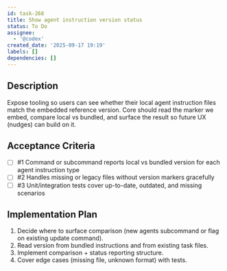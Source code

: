 ```yaml
---
id: task-268
title: Show agent instruction version status
status: To Do
assignee:
  - '@codex'
created_date: '2025-09-17 19:19'
labels: []
dependencies: []
---
```


## Description

<!-- SECTION:DESCRIPTION:BEGIN -->
Expose tooling so users can see whether their local agent instruction files match the embedded reference version. Core should read the marker we embed, compare local vs bundled, and surface the result so future UX (nudges) can build on it.
<!-- SECTION:DESCRIPTION:END -->

## Acceptance Criteria
<!-- AC:BEGIN -->
- [ ] #1 Command or subcommand reports local vs bundled version for each agent instruction type
- [ ] #2 Handles missing or legacy files without version markers gracefully
- [ ] #3 Unit/integration tests cover up-to-date, outdated, and missing scenarios
<!-- AC:END -->

## Implementation Plan

<!-- SECTION:PLAN:BEGIN -->
1. Decide where to surface comparison (new agents subcommand or flag on existing update command).
2. Read version from bundled instructions and from existing task files.
3. Implement comparison + status reporting structure.
4. Cover edge cases (missing file, unknown format) with tests.
<!-- SECTION:PLAN:END -->
